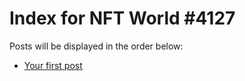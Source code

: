 # Index for NFT World #4127
Posts will be displayed in the order below:

- [Your first post](./001-first.md)

